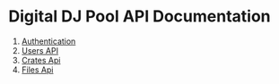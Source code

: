 # Digital DJ Pool API Documentation

1. [Authentication](authentication.md)
2. [Users API](api-users.md)
3. [Crates Api](api-crates.md)
4. [Files Api](api-files.md)